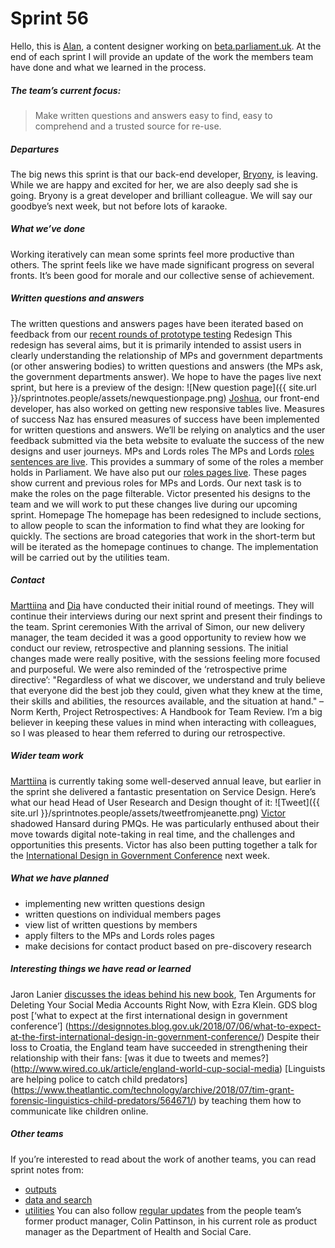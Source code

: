 # Sprint 56
Hello, this is [Alan](https://twitter.com/alanmayers), a content designer working on [beta.parliament.uk](https://beta.parliament.uk/). At the end of each sprint I will provide an update of the work the members team have done and what we learned in the process.
##### The team’s current focus:
> Make written questions and answers easy to find, easy to comprehend and a trusted source for re-use.
##### Departures
The big news this sprint is that our back-end developer, [Bryony](https://twitter.com/bryonywatson1), is leaving. While we are happy and excited for her, we are also deeply sad she is going. Bryony is a great developer and brilliant colleague. We will say our goodbye’s next week, but not before lots of karaoke.
##### What we’ve done
Working iteratively can mean some sprints feel more productive than others. The sprint feels like we have made significant progress on several fronts. It’s been good for morale and our collective sense of achievement.
##### Written questions and answers
The written questions and answers pages have been iterated based on feedback from our [recent rounds of prototype testing](https://ukparliament.github.io/sprintnotes.people/18/)
Redesign
This redesign has several aims, but it is primarily intended to assist users in clearly understanding the relationship of MPs and government departments (or other answering bodies) to written questions and answers (the MPs ask, the government departments answer).
We hope to have the pages live next sprint, but here is a preview of the design:
![New question page]({{ site.url }}/sprintnotes.people/assets/newquestionpage.png)
[Joshua](https://twitter.com/joshuawaheed), our front-end developer, has also worked on getting new responsive tables live.
Measures of success
Naz has ensured measures of success have been implemented for written questions and answers. We’ll be relying on analytics and the user feedback submitted via the beta website to evaluate the success of the new designs and user journeys.
MPs and Lords roles
The MPs and Lords [roles sentences are live](https://beta.parliament.uk/people/ZRkSdAIh). This provides a summary of some of the roles a member holds in Parliament.
We have also put our [roles pages live]( https://beta.parliament.uk/people/NEeuvx38/associations). These pages show current and previous roles for MPs and Lords.
Our next task is to make the roles on the page filterable. Victor presented his designs to the team and we will work to put these changes live during our upcoming sprint.
Homepage
The homepage has been redesigned to include sections, to allow people to scan the information to find what they are looking for quickly.
The sections are broad categories that work in the short-term but will be iterated as the homepage continues to change.
The implementation will be carried out by the utilities team.

##### Contact

[Marttiina](https://twitter.com/marttiinak) and [Dia](https://twitter.com/DN78) have conducted their initial round of meetings. They will continue their interviews during our next sprint and present their findings to the team.
Sprint ceremonies
With the arrival of Simon, our new delivery manager, the team decided it was a good opportunity to review how we conduct our review, retrospective and planning sessions.
The initial changes made were really positive, with the sessions feeling more focused and purposeful.
We were also reminded of the ‘retrospective prime directive’:
"Regardless of what we discover, we understand and truly believe that everyone did the best job they could, given what they knew at the time, their skills and abilities, the resources available, and the situation at hand." – Norm Kerth, Project Retrospectives: A Handbook for Team Review.
I’m a big believer in keeping these values in mind when interacting with colleagues, so I was pleased to hear them referred to during our retrospective.
##### Wider team work
[Marttiina](https://twitter.com/marttiinak) is currently taking some well-deserved annual leave, but earlier in the sprint she delivered a fantastic presentation on Service Design.
Here’s what our head Head of User Research and Design thought of it:
![Tweet]({{ site.url }}/sprintnotes.people/assets/tweetfromjeanette.png)
[Victor](https://twitter.com/_victorhwang) shadowed Hansard during PMQs. He was particularly enthused about their move towards digital note-taking in real time, and the challenges and opportunities this presents.
Victor has also been putting together a talk for the [International Design in Government Conference](http://international.gov-design.com) next week.
##### What we have planned
* implementing new written questions design
* written questions on individual members pages
* view list of written questions by members
* apply filters to the MPs and Lords roles pages
* make decisions for contact product based on pre-discovery research
##### Interesting things we have read or learned
Jaron Lanier [discusses the ideas behind his new book](https://www.vox.com/ezra-klein-show-podcast), Ten Arguments for Deleting Your Social Media Accounts Right Now, with Ezra Klein.
GDS blog post [‘what to expect at the first international design in government conference’]
(https://designnotes.blog.gov.uk/2018/07/06/what-to-expect-at-the-first-international-design-in-government-conference/)
Despite their loss to Croatia, the England team have succeeded in strengthening their relationship with their fans: [was it due to tweets and memes?]
(http://www.wired.co.uk/article/england-world-cup-social-media)
[Linguists are helping police to catch child predators] (https://www.theatlantic.com/technology/archive/2018/07/tim-grant-forensic-linguistics-child-predators/564671/) by teaching them how to communicate like children online.
##### Other teams
If you’re interested to read about the work of another teams, you can read sprint notes from:
* [outputs](https://ukparliament.github.io/sprintnotes.outputs/)
* [data and search](https://ukparliament.github.io/weeknotes.data-search/)
* [utilities](https://medium.com/@gemmarogers1)
You can also follow [regular updates](https://colinpattinson.github.io/Updates/22/) from the people team’s former product manager, Colin Pattinson, in his current role as product manager as the Department of Health and Social Care.
